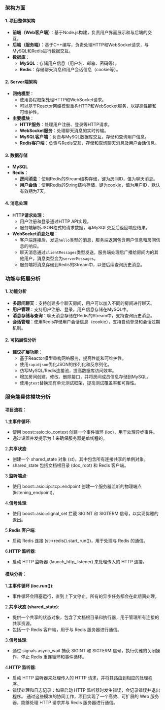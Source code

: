 ### **架构方面**
#### 1. **项目整体架构**
- **前端（Web客户端）**：基于Node.js构建，负责用户界面展示和与后端的交互。
- **后端（服务端）**：基于C++编写，负责处理HTTP和WebSocket请求，与MySQL和Redis进行数据交互。
- **数据库**：
  - **MySQL**：存储用户信息（用户名、邮箱、密码等）。
  - **Redis**：存储聊天消息和用户会话信息（cookie等）。

#### 2. **Server端架构**
- **网络模型**：
  - 使用协程框架处理HTTP和WebSocket请求。
  - 可以基于Reactor网络模型重构HTTP和WebSocket服务，以提高性能和可维护性。
- **主要模块**：
  - **HTTP服务**：处理用户注册、登录等HTTP请求。
  - **WebSocket服务**：处理聊天消息的实时传输。
  - **MySQL客户端**：负责与MySQL数据库交互，存储和查询用户信息。
  - **Redis客户端**：负责与Redis交互，存储和查询聊天消息及用户会话信息。

#### 3. **数据存储**
- **MySQL**
- **Redis**：
  - **房间消息**：使用Redis的Stream结构存储，键为房间ID，值为聊天消息。
  - **用户会话**：使用Redis的String结构存储，键为cookie，值为用户ID，默认有效期为7天。

#### 4. **消息处理**
- **HTTP请求处理**：
  - 用户注册和登录通过HTTP API实现。
  - 服务端解析JSON格式的请求数据，与MySQL交互后返回响应结果。
- **WebSocket消息处理**：
  - 客户端连接后，发送`hello`类型的消息，服务端返回包含用户信息和房间信息的响应。
  - 聊天消息通过`clientMessages`类型发送，服务端处理后广播给房间内的其他用户，消息类型变为`serverMessages`。
  - 服务端将消息存储到Redis的Stream中，以便后续查询历史消息。

### **功能与拓展分析**
#### 1. **功能分析**
- **多房间聊天**：支持创建多个聊天房间，用户可以加入不同的房间进行聊天。
- **用户管理**：支持用户注册、登录，用户信息存储在MySQL中。
- **消息存储与查询**：聊天消息存储在Redis的Stream中，支持查询历史消息。
- **会话管理**：使用Redis存储用户会话信息（cookie），支持自动登录和会话过期机制。

#### 2. **可拓展性分析**
- **建议扩展功能**：
  - 基于Reactor模型重构网络服务，提高性能和可维护性。
  - 使用`rapidjson`优化JSON的序列化和反序列化。
  - 仿写MySQL/Redis连接池，提高数据库访问效率。
  - 增加房间创建、修改、删除接口，并将房间成员信息存储到MySQL。
  - 使用`gtest`替换现有单元测试框架，提高测试覆盖率和可靠性。


### **服务端具体模块分析**

#### **项目流程**：
1.**主事件循环**:
- 使用 boost::asio::io_context 创建一个事件循环 (ioc)，用于处理异步事件。
- 通过设置并发提示为 1 来确保服务器是单线程的。
  
2.**共享状态**:
- 创建一个 shared_state 对象 (st)，其中包含所有连接共享的单例对象。
- shared_state 包括文档根目录 (doc_root) 和 Redis 客户端。
  
3.**监听端点**:
- 使用 boost::asio::ip::tcp::endpoint 创建一个服务器监听的物理端点 (listening_endpoint)。
  
4.**信号处理**:
- 使用 boost::asio::signal_set 拦截 SIGINT 和 SIGTERM 信号，以实现优雅的退出。
  
5.**Redis 客户端**:
- 启动 Redis 连接 (st->redis().start_run())，用于处理与 Redis 的通信。
  
6.**HTTP 监听器**:
- 启动 HTTP 监听器 (launch_http_listener) 来处理传入的 HTTP 连接。
  

#### **模块分析**：
1.**主事件循环 (ioc.run())**:
- 事件循环会阻塞运行，直到上下文停止。所有的异步任务都会在此期间处理。
  
2.**共享状态 (shared_state)**:
- 提供一个共享的状态对象，包含了文档根目录和执行器，用于管理所有连接的共享资源。
- 包括一个 Redis 客户端，用于与 Redis 服务器进行通信。
  
3.**信号处理**:
- 通过 signals.async_wait 捕获 SIGINT 和 SIGTERM 信号，执行优雅的关闭操作，停止 Redis 重连循环和事件循环。
  
4.**HTTP 监听器**:
- 启动 HTTP 监听器来处理传入的 HTTP 请求，并将其路由到相应的处理程序。
- 错误处理和日志记录：如果启动 HTTP 监听器时发生错误，会记录错误并退出程序。
通过这些模块的协同工作，项目实现了一个高效、可扩展的 Web 服务器，能够处理 HTTP 请求并与 Redis 服务器进行通信。

